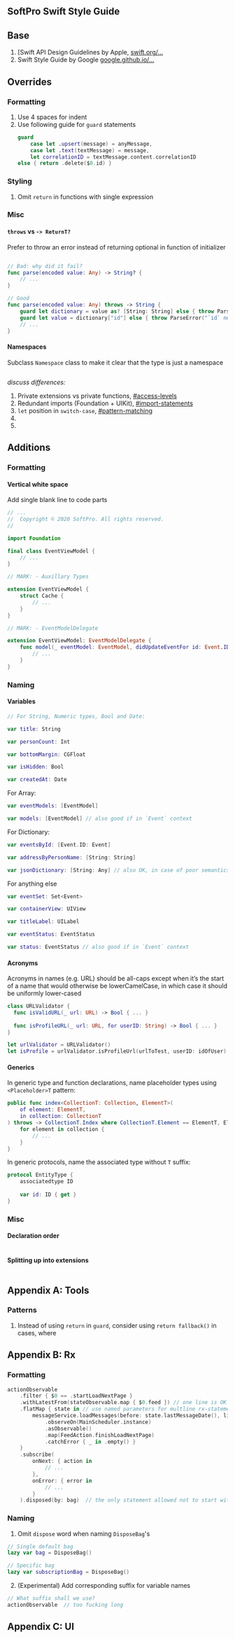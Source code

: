 
## SoftPro Swift Style Guide

## Base

1. [Swift API Design Guidelines by Apple, [swift.org/...](https://swift.org/documentation/api-design-guidelines/)
2. Swift Style Guide by Google [google.github.io/...](https://google.github.io/swift/#general-formatting)

## Overrides
### Formatting
1. Use 4 spaces for indent
2. Use following guide for `guard` statements
   ```swift
   guard
       case let .upsert(message) = anyMessage,
       case let .text(textMessage) = message,
       let correlationID = textMessage.content.correlationID
   else { return .delete($0.id) }
   ```

### Styling
1. Omit `return` in functions with single expression

### Misc
#### `throws` vs `-> ReturnT?`
Prefer to throw an error instead of returning optional in function of initializer
```swift

// Bad: why did it fail? 
func parse(encoded value: Any) -> String? {
    // ...
}

// Good
func parse(encoded value: Any) throws -> String {
    guard let dictionary = value as? [String: String] else { throw ParseError("not a dictionary") }
    guard let value = dictionary["id"] else { throw ParseError("`id` not presented") }
    // ...
}
```

#### Namespaces
Subclass `Namespace` class to make it clear that the type is just a namespace
```swift 

```

*discuss differences:*
1. Private extensions vs private functions, [#access-levels](https://google.github.io/swift/#access-levels)
2. Redundant imports (Foundation + UIKit), [#import-statements](https://google.github.io/swift/#import-statements)
3. `let` position in `switch-case`, [#pattern-matching](https://google.github.io/swift/#pattern-matching)
4.
5.

## Additions

### Formatting

#### Vertical white space
Add single blank line to code parts
```swift
// ...
//  Copyright © 2020 SoftPro. All rights reserved.
//

import Foundation

final class EventViewModel {
    // ...
}

// MARK: - Auxillary Types

extension EventViewModel {
    struct Cache {
        // ...
    }
}

// MARK: - EventModelDelegate

extension EventViewModel: EventModelDelegate {
    func model(_ eventModel: EventModel, didUpdateEventFor id: Event.ID) {
        // ...
    }
}
```

### Naming

#### Variables
```swift
// For String, Numeric types, Bool and Date:

var title: String

var personCount: Int

var bottomMargin: CGFloat

var isHidden: Bool

var createdAt: Date
```

For Array:
```swift
var eventModels: [EventModel]

var models: [EventModel] // also good if in `Event` context
```
For Dictionary:
```swift 
var eventsById: [Event.ID: Event]

var addressByPersonName: [String: String]

var jsonDictionary: [String: Any] // also OK, in case of poor semantics
```
For anything else
```swift
var eventSet: Set<Event>

var containerView: UIView

var titleLabel: UILabel

var eventStatus: EventStatus

var status: EventStatus // also good if in `Event` context
```

#### Acronyms
Acronyms in names (e.g. URL) should be all-caps except when it’s the start of a name that would otherwise be lowerCamelCase, in which case it should be uniformly lower-cased
```swift
class URLValidator {
  func isValidURL(_ url: URL) -> Bool { ... }
  
  func isProfileURL(_ url: URL, for userID: String) -> Bool { ... }
}

let urlValidator = URLValidator()
let isProfile = urlValidator.isProfileUrl(urlToTest, userID: idOfUser)
```

#### Generics

In generic type and function declarations, name placeholder types using `<Placeholder>T` pattern:
```swift
public func index<CollectionT: Collection, ElementT>(
    of element: ElementT,
    in collection: CollectionT
) throws -> CollectionT.Index where CollectionT.Element == ElementT, ElementT: Equatable {
    for element in collection {
        // ...
    }
}
```

In generic protocols, name the associated type without `T` suffix:
```swift
protocol EntityType {
    associatedtype ID
    
    var id: ID { get }
}
```

### Misc

#### Declaration order
```swift
```

#### Splitting up into extensions
```swift 
```

## Appendix A: Tools
### Patterns
1. Instead of using `return` in `guard`, consider using `return fallback()` in cases, where

## Appendix B: Rx

### Formatting
```swift
actionObservable
    .filter { $0 == .startLoadNextPage }
    .withLatestFrom(stateObservable.map { $0.feed }) // one line is OK for single rx-statement
    .flatMap { state in // use named parameters for multline rx-statement
        messageService.loadMessages(before: state.lastMessageDate(), limit: state.pageSize)
            .observeOn(MainScheduler.instance)
            .asObservable()
            .map(FeedAction.finishLoadNextPage)
            .catchError { _ in .empty() }
    }
    .subscribe(
        onNext: { action in
            // ...
        },
        onError: { error in
            // ...
        }
    ).disposed(by: bag)  // the only statement allowed not to start with a line break
```

### Naming
1. Omit `dispose` word when naming `DisposeBag`'s
```swift
// Single default bag
lazy var bag = DisposeBag()

// Specific bag
lazy var subscriptionBag = DisposeBag()
```

2. (Experimental) Add corresponding suffix for variable names
```swift
// What suffix shall we use? 
actionObservable  // too fucking long
```

## Appendix C: UI



